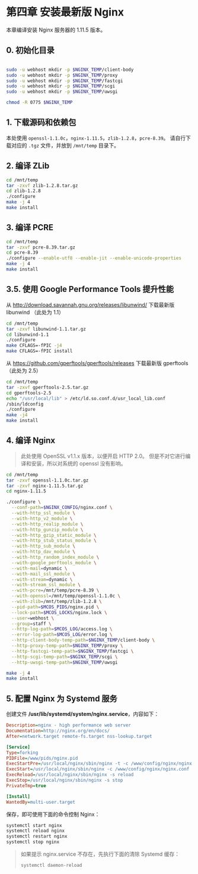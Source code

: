 # 第四章 安装最新版 Nginx

本章编译安装 Nginx 服务器的 1.11.5 版本。

## 0. 初始化目录

```sh

sudo -u webhost mkdir -p $NGINX_TEMP/client-body
sudo -u webhost mkdir -p $NGINX_TEMP/proxy
sudo -u webhost mkdir -p $NGINX_TEMP/fastcgi
sudo -u webhost mkdir -p $NGINX_TEMP/scgi
sudo -u webhost mkdir -p $NGINX_TEMP/uwsgi

chmod -R 0775 $NGINX_TEMP
```

## 1. 下载源码和依赖包

本处使用 `openssl-1.1.0c`，`nginx-1.11.5`，`zlib-1.2.8`，`pcre-8.39`。
请自行下载对应的 `.tgz` 文件，并放到 `/mnt/temp` 目录下。

## 2. 编译 ZLib

```sh
cd /mnt/temp
tar -zxvf zlib-1.2.8.tar.gz
cd zlib-1.2.8
./configure
make -j 4
make install
```

## 3. 编译 PCRE

```sh
cd /mnt/temp
tar -zxvf pcre-8.39.tar.gz
cd pcre-8.39
./configure --enable-utf8 --enable-jit --enable-unicode-properties
make -j 4
make install
```

## 3.5. 使用 Google Performance Tools 提升性能

从 http://download.savannah.gnu.org/releases/libunwind/ 下载最新版 libunwind （此处为 1.1）

```sh
cd /mnt/temp
tar -zxvf libunwind-1.1.tar.gz
cd libunwind-1.1
./configure
make CFLAGS=-fPIC -j4
make CFLAGS=-fPIC install
```

从 https://github.com/gperftools/gperftools/releases 下载最新版 gperftools （此处为 2.5）

```sh
cd /mnt/temp
tar -zxvf gperftools-2.5.tar.gz
cd gperftools-2.5
echo "/usr/local/lib" > /etc/ld.so.conf.d/usr_local_lib.conf
/sbin/ldconfig
./configure
make -j4
make install
```

## 4. 编译 Nginx

> 此处使用 OpenSSL v1.1.x 版本，以便开启 HTTP 2.0。
> 但是不对它进行编译和安装，所以对系统的 openssl 没有影响。

```sh
cd /mnt/temp
tar -zxvf openssl-1.1.0c.tar.gz
tar -zxvf nginx-1.11.5.tar.gz
cd nginx-1.11.5

./configure \
  --conf-path=$NGINX_CONFIG/nginx.conf \
  --with-http_ssl_module \
  --with-http_v2_module \
  --with-http_realip_module \
  --with-http_gunzip_module \
  --with-http_gzip_static_module \
  --with-http_stub_status_module \
  --with-http_sub_module \
  --with-http_dav_module \
  --with-http_random_index_module \
  --with-google_perftools_module \
  --with-mail=dynamic \
  --with-mail_ssl_module \
  --with-stream=dynamic \
  --with-stream_ssl_module \
  --with-pcre=/mnt/temp/pcre-8.39 \
  --with-openssl=/mnt/temp/openssl-1.1.0c \
  --with-zlib=/mnt/temp/zlib-1.2.8 \
  --pid-path=$MCOS_PIDS/nginx.pid \
  --lock-path=$MCOS_LOCKS/nginx.lock \
  --user=webhost \
  --group=staff \
  --http-log-path=$MCOS_LOG/access.log \
  --error-log-path=$MCOS_LOG/error.log \
  --http-client-body-temp-path=$NGINX_TEMP/client-body \
  --http-proxy-temp-path=$NGINX_TEMP/proxy \
  --http-fastcgi-temp-path=$NGINX_TEMP/fastcgi \
  --http-scgi-temp-path=$NGINX_TEMP/scgi \
  --http-uwsgi-temp-path=$NGINX_TEMP/uwsgi

make -j 4
make install
```

## 5. 配置 Nginx 为 Systemd 服务

创建文件 **/usr/lib/systemd/system/nginx.service**，内容如下：

```ini
Description=nginx - high performance web server
Documentation=http://nginx.org/en/docs/
After=network.target remote-fs.target nss-lookup.target

[Service]
Type=forking
PIDFile=/www/pids/nginx.pid
ExecStartPre=/usr/local/nginx/sbin/nginx -t -c /www/config/nginx/nginx.conf
ExecStart=/usr/local/nginx/sbin/nginx -c /www/config/nginx/nginx.conf
ExecReload=/usr/local/nginx/sbin/nginx -s reload
ExecStop=/usr/local/nginx/sbin/nginx -s stop
PrivateTmp=true

[Install]
WantedBy=multi-user.target
```

保存，即可使用下面的命令控制 Nginx：

```sh
systemctl start nginx
systemctl reload nginx
systemctl restart nginx
systemctl stop nginx
```

> 如果提示 nginx.service 不存在，先执行下面的清除 Systemd 缓存：
> ```sh
> systemctl daemon-reload
> ```
